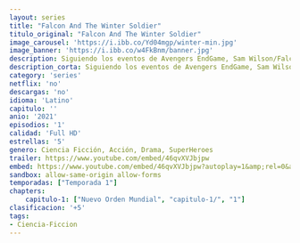 ```yaml
---
layout: series
title: "Falcon And The Winter Soldier"
titulo_original: "Falcon And The Winter Soldier"
image_carousel: 'https://i.ibb.co/Yd04mgp/winter-min.jpg'
image_banner: 'https://i.ibb.co/w4FkBnm/banner.jpg'
description: Siguiendo los eventos de Avengers EndGame, Sam Wilson/Falcon y Bucky Barnes/Soldado de Invierno se unen en una aventura global que pondrá a prueba sus habilidades y su paciencia.
description_corta: Siguiendo los eventos de Avengers EndGame, Sam Wilson/Falcon y Bucky Barnes/Soldado de Invierno se unen en una aventura global que pondrá a prueba sus habilidades y su paciencia...
category: 'series'
netflix: 'no'
descargas: 'no'
idioma: 'Latino'
capitulo: ''
anio: '2021'
episodios: '1'
calidad: 'Full HD'
estrellas: '5'
genero: Ciencia Ficción, Acción, Drama, SuperHeroes
trailer: https://www.youtube.com/embed/46qvXVJbjpw
embed: https://www.youtube.com/embed/46qvXVJbjpw?autoplay=1&amp;rel=0&amp;hd=1&border=0&wmode=opaque&enablejsapi=1&modestbranding=1&controls=1&showinfo=0
sandbox: allow-same-origin allow-forms 
temporadas: ["Temporada 1"]
chapters:
    capitulo-1: ["Nuevo Orden Mundial", "capitulo-1/", "1"]
clasificacion: '+5'
tags:
- Ciencia-Ficcion
---
```












